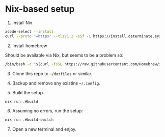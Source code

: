 # Nix-based setup

1. Install Nix

```bash
xcode-select --install
curl --proto '=https' --tlsv1.2 -sSf -L https://install.determinate.systems/nix | sh -s -- install
```

2. Install homebrew

Should be available via Nix, but seems to be a problem so:

```bash
/bin/bash -c "$(curl -fsSL https://raw.githubusercontent.com/Homebrew/install/HEAD/install.sh)"
```

3. Clone this repo to `~/dotfiles` or similar.

4. Backup and remove any existins `~/.config`.

5. Build the setup.

```bash
nix run .#build
```

6. Assuming no errors, run the setup:

```bash
nix run .#build-switch
```

7. Open a new terminal and enjoy.


